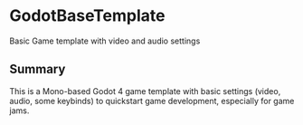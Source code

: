 # GodotBaseTemplate
Basic Game template with video and audio settings

## Summary

This is a Mono-based Godot 4 game template with basic settings (video, audio, some keybinds) to quickstart game development, especially for game jams.
